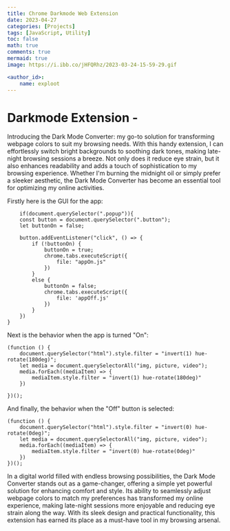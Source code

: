 ```yaml
---
title: Chrome Darkmode Web Extension
date: 2023-04-27
categories: [Projects]
tags: [JavaScript, Utility]
toc: false
math: true
comments: true
mermaid: true
image: https://i.ibb.co/jHFQRhz/2023-03-24-15-59-29.gif

<author_id>:
    name: exploot
---
```

# Darkmode Extension - 

Introducing the Dark Mode Converter: my go-to solution for transforming webpage colors to suit my browsing needs. With this handy extension, I can effortlessly switch bright backgrounds to soothing dark tones, making late-night browsing sessions a breeze. Not only does it reduce eye strain, but it also enhances readability and adds a touch of sophistication to my browsing experience. Whether I'm burning the midnight oil or simply prefer a sleeker aesthetic, the Dark Mode Converter has become an essential tool for optimizing my online activities.

Firstly here is the GUI for the app:

```    
    if(document.querySelector(".popup")){
    const button = document.querySelector(".button");
    let buttonOn = false;
    
    button.addEventListener("click", () => {
        if (!buttonOn) {
            buttonOn = true;
            chrome.tabs.executeScript({
                file: "appOn.js"
            })
        }
        else {
            buttonOn = false;
            chrome.tabs.executeScript({
                file: 'appOff.js'
            })
        }
    })
} 

```

Next is the behavior when the app is turned "On":

```
(function () {
    document.querySelector("html").style.filter = "invert(1) hue-rotate(180deg)";
    let media = document.querySelectorAll("img, picture, video");
    media.forEach((mediaItem) => {
        mediaItem.style.filter = "invert(1) hue-rotate(180deg)"
    })

})();
```

And finally, the behavior when the "Off" button is selected:
```
(function () {
    document.querySelector("html").style.filter = "invert(0) hue-rotate(0deg)";
    let media = document.querySelectorAll("img, picture, video");
    media.forEach((mediaItem) => {
        mediaItem.style.filter = "invert(0) hue-rotate(0deg)"
    })
})();
```

In a digital world filled with endless browsing possibilities, the Dark Mode Converter stands out as a game-changer, offering a simple yet powerful solution for enhancing comfort and style. Its ability to seamlessly adjust webpage colors to match my preferences has transformed my online experience, making late-night sessions more enjoyable and reducing eye strain along the way. With its sleek design and practical functionality, this extension has earned its place as a must-have tool in my browsing arsenal.